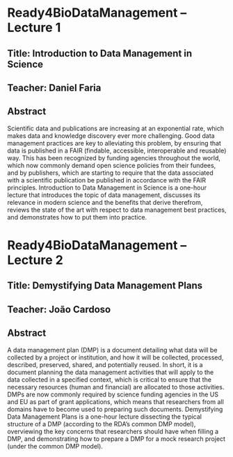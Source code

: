 # Ready4BioDataManagement – Lecture 1

## Title: Introduction to Data Management in Science

## Teacher: Daniel Faria

## Abstract

Scientific data and publications are increasing at an exponential rate, which makes data and knowledge discovery ever more challenging. Good data management practices are key to alleviating this problem, by ensuring that data is published in a FAIR (findable, accessible, interoperable and reusable) way. This has been recognized by funding agencies throughout the world, which now commonly demand open science policies from their fundees, and by publishers, which are starting to require that the data associated with a scientific publication be published in accordance with the FAIR principles.
Introduction to Data Management in Science is a one-hour lecture that introduces the topic of data management, discusses its relevance in modern science and the benefits that derive therefrom, reviews the state of the art with respect to data management best practices, and demonstrates how to put them into practice.

# Ready4BioDataManagement – Lecture 2

## Title: Demystifying Data Management Plans

## Teacher: João Cardoso

## Abstract

A data management plan (DMP) is a document detailing what data will be collected by a project or institution, and how it will be collected, processed, described, preserved, shared, and potentially reused. In short, it is a document planning the data management activities that will apply to the data collected in a specified context, which is critical to ensure that the necessary resources (human and financial) are allocated to those activities. DMPs are now commonly required by science funding agencies in the US and EU as part of grant applications, which means that researchers from all domains have to become used to preparing such documents.
Demystifying Data Management Plans is a one-hour lecture dissecting the typical structure of a DMP (according to the RDA’s common DMP model), overviewing the key concerns that researchers should have when filling a DMP, and demonstrating how to prepare a DMP for a mock research project (under the common DMP model).
